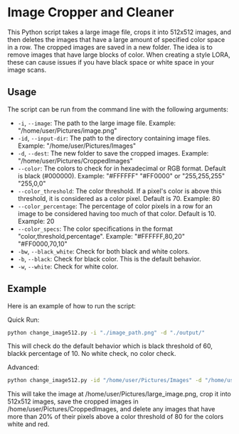 # Image Cropper and Cleaner

This Python script takes a large image file, crops it into 512x512 images, and then deletes the images that have a large amount of specified color space in a row. The cropped images are saved in a new folder. The idea is to remove images that have large blocks of color. When creating a style LORA, these can cause issues if you have black space or white space in your image scans.

## Usage

The script can be run from the command line with the following arguments:

- `-i`, `--image`: The path to the large image file. Example: "/home/user/Pictures/image.png"
- `-id`, `--input-dir`: The path to the directory containing image files. Example: "/home/user/Pictures/Images"
- `-d`, `--dest`: The new folder to save the cropped images. Example: "/home/user/Pictures/CroppedImages"
- `--color`: The colors to check for in hexadecimal or RGB format. Default is black (#000000). Example: "#FFFFFF" "#FF0000" or "255,255,255" "255,0,0"
- `--color_threshold`: The color threshold. If a pixel's color is above this threshold, it is considered as a color pixel. Default is 70. Example: 80
- `--color_percentage`: The percentage of color pixels in a row for an image to be considered having too much of that color. Default is 10. Example: 20
- `--color_specs`: The color specifications in the format "color,threshold,percentage". Example: "#FFFFFF,80,20" "#FF0000,70,10"
- `-bw`, `--black_white`: Check for both black and white colors.
- `-b`, `--black`: Check for black color. This is the default behavior.
- `-w`, `--white`: Check for white color.

## Example

Here is an example of how to run the script:

Quick Run:

```bash
python change_image512.py -i "./image_path.png" -d "./output/"
```

This will check do the default behavior which is black threshold of 60, blackk percentage of 10. No white check, no color check.

Advanced:

```bash
python change_image512.py -id "/home/user/Pictures/Images" -d "/home/user/Pictures/CroppedImages" --color "#FFFFFF" "#FF0000" --color_threshold 80 --color_percentage 20 --color_specs "#FFFFFF,80,20" "#FF0000,70,10" -bw
```

This will take the image at /home/user/Pictures/large_image.png, crop it into 512x512 images, save the cropped images in /home/user/Pictures/CroppedImages, and delete any images that have more than 20% of their pixels above a color threshold of 80 for the colors white and red.
